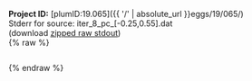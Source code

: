 **Project ID:** [plumID:19.065]({{ '/' | absolute_url }}eggs/19/065/)  
Stderr for source:  iter_8_pc_[-0.25,0.55].dat   
(download [zipped raw stdout](iter_8_pc_[-0.25,0.55].dat.plumed_master.stdout.txt.zip))  
{% raw %}
<pre>
</pre>
{% endraw %}
